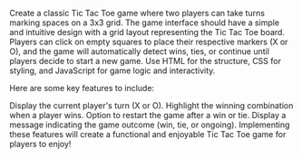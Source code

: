 Create a classic Tic Tac Toe game where two players can take turns marking spaces on a 3x3 grid. The game interface should have a simple and intuitive design with a grid layout representing the Tic Tac Toe board. Players can click on empty squares to place their respective markers (X or O), and the game will automatically detect wins, ties, or continue until players decide to start a new game. Use HTML for the structure, CSS for styling, and JavaScript for game logic and interactivity.

Here are some key features to include:

Display the current player's turn (X or O).
Highlight the winning combination when a player wins.
Option to restart the game after a win or tie.
Display a message indicating the game outcome (win, tie, or ongoing).
Implementing these features will create a functional and enjoyable Tic Tac Toe game for players to enjoy!

